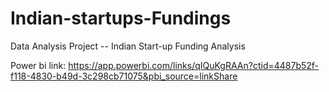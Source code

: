 # Indian-startups-Fundings
Data Analysis Project -- Indian Start-up Funding Analysis

Power bi link: https://app.powerbi.com/links/qIQuKgRAAn?ctid=4487b52f-f118-4830-b49d-3c298cb71075&pbi_source=linkShare